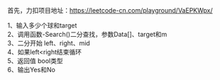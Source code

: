 首先，力扣项目地址：<https://leetcode-cn.com/playground/VaEPKWpx/><br>

1、输入多少个球和target<br>
2、调用函数-Search()二分查找，参数Data[]、target和m<br>
3、二分开始   left、right、mid<br>
4、如果left<right结束循环<br>
5、返回值  bool类型<br>
6、输出Yes和No<br>
